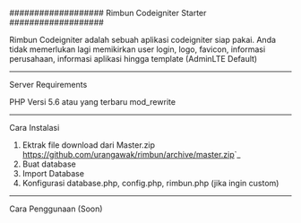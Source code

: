 ###################
Rimbun Codeigniter Starter
###################
<p>Rimbun Codeigniter adalah sebuah aplikasi codeigniter siap pakai. Anda tidak memerlukan lagi memikirkan user login, logo, favicon, informasi perusahaan, informasi aplikasi hingga template (AdminLTE Default)</p>

*******************
Server Requirements


PHP Versi 5.6 atau yang terbaru
mod_rewrite

*******************
Cara Instalasi

1. Ektrak file download dari Master.zip <https://github.com/urangawak/rimbun/archive/master.zip>`_
2. Buat database
3. Import Database
4. Konfigurasi database.php, config.php, rimbun.php (jika ingin custom)


*******************
Cara Penggunaan (Soon)
